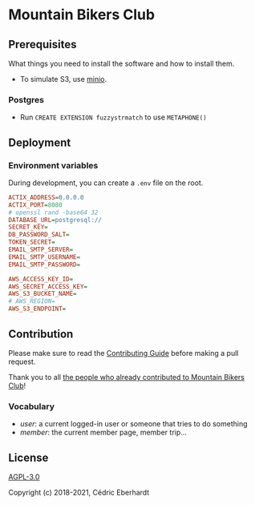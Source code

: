 # Mountain Bikers Club

## Prerequisites

What things you need to install the software and how to install them.

- To simulate S3, use [minio](https://min.io).

### Postgres

- Run `CREATE EXTENSION fuzzystrmatch` to use `METAPHONE()`

## Deployment

### Environment variables

During development, you can create a `.env` file on the root.

```ini
ACTIX_ADDRESS=0.0.0.0
ACTIX_PORT=8080
# openssl rand -base64 32
DATABASE_URL=postgresql://
SECRET_KEY=
DB_PASSWORD_SALT=
TOKEN_SECRET=
EMAIL_SMTP_SERVER=
EMAIL_SMTP_USERNAME=
EMAIL_SMTP_PASSWORD=

AWS_ACCESS_KEY_ID=
AWS_SECRET_ACCESS_KEY=
AWS_S3_BUCKET_NAME=
# AWS_REGION=
AWS_S3_ENDPOINT=
```

## Contribution
Please make sure to read the [Contributing Guide](CONTRIBUTING.md) before making a pull request.

Thank you to all [the people who already contributed to Mountain Bikers Club](https://github.com/cedeber/mountain-bikers-club/graphs/contributors)!

### Vocabulary

- *user*: a current logged-in user or someone that tries to do something
- *member*: the current member page, member trip...

## License
[AGPL-3.0](LICENSE)

Copyright (c) 2018-2021, Cédric Eberhardt
